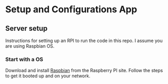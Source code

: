 # Setup and Configurations App

## Server setup
Instructions for setting up an RPI to run the code in this repo. I assume you are using Raspbian OS.


### Start with a OS
Download and install [Raspbian](https://www.raspberrypi.org/documentation/installation/installing-images/) from the Raspberry PI site. Follow the steps to get it booted up and on your network.


